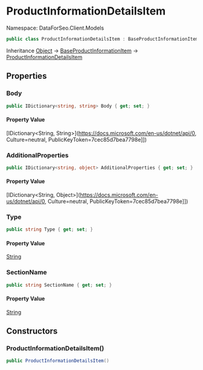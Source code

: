 # ProductInformationDetailsItem

Namespace: DataForSeo.Client.Models

```csharp
public class ProductInformationDetailsItem : BaseProductInformationItem
```

Inheritance [Object](https://docs.microsoft.com/en-us/dotnet/api/Object) → [BaseProductInformationItem](./BaseProductInformationItem.md) → [ProductInformationDetailsItem](./ProductInformationDetailsItem.md)

## Properties

### **Body**

```csharp
public IDictionary<string, string> Body { get; set; }
```

#### Property Value

[IDictionary&lt;String, String&gt;](https://docs.microsoft.com/en-us/dotnet/api/0, Culture=neutral, PublicKeyToken=7cec85d7bea7798e]])<br>

### **AdditionalProperties**

```csharp
public IDictionary<string, object> AdditionalProperties { get; set; }
```

#### Property Value

[IDictionary&lt;String, Object&gt;](https://docs.microsoft.com/en-us/dotnet/api/0, Culture=neutral, PublicKeyToken=7cec85d7bea7798e]])<br>

### **Type**

```csharp
public string Type { get; set; }
```

#### Property Value

[String](https://docs.microsoft.com/en-us/dotnet/api/String)<br>

### **SectionName**

```csharp
public string SectionName { get; set; }
```

#### Property Value

[String](https://docs.microsoft.com/en-us/dotnet/api/String)<br>

## Constructors

### **ProductInformationDetailsItem()**

```csharp
public ProductInformationDetailsItem()
```
